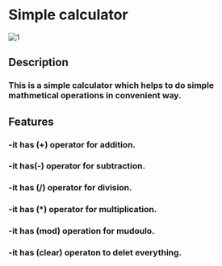 # Simple calculator
![1](https://user-images.githubusercontent.com/84695191/125804565-ee20d100-badf-4325-a6dc-4622bffc9f93.png)
## Description
###  This is a simple calculator which helps to do simple mathmetical operations in convenient way.
## Features
 ### -it has (+) operator for addition.
 ### -it has(-) operator for subtraction.
 ### -it has (/) operator for division.
 ### -it has (*) operator for multiplication.
 ### -it has (mod) operation for mudoulo.
 ### -it has (clear) operaton to delet everything.


